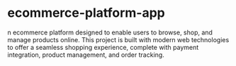 # ecommerce-platform-app
n ecommerce platform designed to enable users to browse, shop, and manage products online. This project is built with modern web technologies to offer a seamless shopping experience, complete with payment integration, product management, and order tracking.
